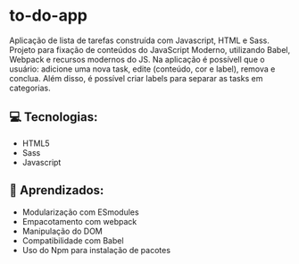 # to-do-app

Aplicação de lista de tarefas construída com Javascript, HTML e Sass. Projeto para fixação de conteúdos do JavaScript Moderno, utilizando Babel, Webpack e recursos modernos do JS. Na aplicação é possívell que o usuário: adicione uma nova task, edite (conteúdo, cor e label), remova e conclua. Além disso, é possível criar labels para separar as tasks em categorias.

## 💻 Tecnologias:
* HTML5
* Sass
* Javascript

## 🚀 Aprendizados:
* Modularização com ESmodules
* Empacotamento com webpack
* Manipulação do DOM
* Compatibilidade com Babel
* Uso do Npm para instalação de pacotes

